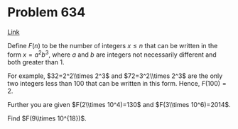# Problem 634

[Link](https://projecteuler.net/problem=634)

Define $F(n)$ to be the number of integers $x≤n$ that can be written in the form $x=a^2b^3$, where $a$ and $b$ are integers not necessarily different and both greater than 1.

For example, $32=2^2\\times 2^3$ and $72=3^2\\times 2^3$ are the only two integers less than $100$ that can be written in this form. Hence, $F(100)=2$. 

Further you are given $F(2\\times 10^4)=130$ and $F(3\\times 10^6)=2014$. 

Find $F(9\\times 10^{18})$.